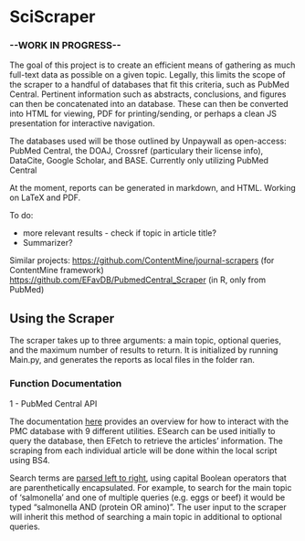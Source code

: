 # SciScraper
### --WORK IN PROGRESS--

The goal of this project is to create an efficient means of gathering as much full-text data as possible on a given topic. Legally, this limits the scope of the scraper to a handful of databases that fit this criteria, such as PubMed Central. Pertinent information such as abstracts, conclusions, and figures can then be concatenated into an database. These can then be converted into HTML for viewing, PDF for printing/sending, or perhaps a clean JS presentation for interactive navigation.

The databases used will be those outlined by Unpaywall as open-access: PubMed Central, the DOAJ, Crossref (particulary their license info), DataCite, Google Scholar, and BASE. Currently only utilizing PubMed Central

At the moment, reports can be generated in markdown, and HTML. Working on LaTeX and PDF.

To do: 
* more relevant results - check if topic in article title?
* Summarizer?

Similar projects: 
https://github.com/ContentMine/journal-scrapers (for ContentMine framework)
https://github.com/EFavDB/PubmedCentral_Scraper (in R, only from PubMed)

## Using the Scraper

The scraper takes up to three arguments: a main topic, optional queries, and the maximum number of results to return. It is initialized by running Main.py, and generates the reports as local files in the folder ran.

### Function Documentation

1 - PubMed Central API

The documentation [here](https://www.ncbi.nlm.nih.gov/books/NBK25497/#_chapter2_The_Nine_Eutilities_in_Brief_) provides an overview for how to interact with the PMC database with 9 different utilities. ESearch can be used initially to query the database, then EFetch to retrieve the articles’ information. The scraping from each individual article will be done within the local script using BS4. 

Search terms are [parsed left to right](https://www.nlm.nih.gov/bsd/disted/pubmedtutorial/020_380.html), using capital Boolean operators that are parenthetically encapsulated. For example, to search for the main topic of ‘salmonella’ and one of multiple queries (e.g. eggs or beef) it would be typed “salmonella AND (protein OR amino)”. The user input to the scraper will inherit this method of searching a main topic in additional to optional queries. 
